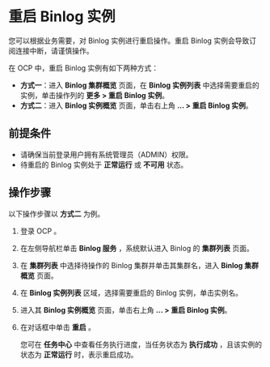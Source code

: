 # 重启 Binlog 实例

您可以根据业务需要，对 Binlog 实例进行重启操作。重启 Binlog 实例会导致订阅连接中断，请谨慎操作。

在 OCP 中，重启 Binlog 实例有如下两种方式：

* **方式一**：进入 **Binlog 集群概览** 页面，在 **Binlog 实例列表** 中选择需要重启的实例，单击操作列的 **更多 > 重启 Binlog 实例**。
* **方式二**：进入 **Binlog 实例概览** 页面，单击右上角 **... > 重启 Binlog 实例**。

## 前提条件

* 请确保当前登录用户拥有系统管理员（ADMIN）权限。
* 待重启的 Binlog 实例处于 **正常运行** 或 **不可用** 状态。

## 操作步骤

以下操作步骤以 **方式二** 为例。

1. 登录 OCP 。

2. 在左侧导航栏单击 **Binlog 服务** ，系统默认进入 Binlog 的 **集群列表** 页面。

3. 在 **集群列表** 中选择待操作的 Binlog 集群并单击其集群名，进入 **Binlog 集群概览** 页面。

4. 在 **Binlog 实例列表** 区域，选择需要重启的 Binlog 实例，单击实例名。

5. 进入其 **Binlog 实例概览** 页面，单击右上角 **... > 重启 Binlog 实例**。

6. 在对话框中单击 **重启** 。

   您可在 **任务中心** 中查看任务执行进度，当任务状态为 **执行成功** ，且该实例的状态为 **正常运行** 时，表示重启成功。
